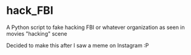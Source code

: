 # hack_FBI
A Python script to fake hacking FBI or whatever organization as seen in movies "hacking" scene

Decided to make this after I saw a meme on Instagram :P

